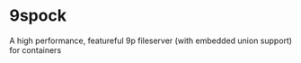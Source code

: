 9spock
======

A high performance, featureful 9p fileserver (with embedded union support) for containers
